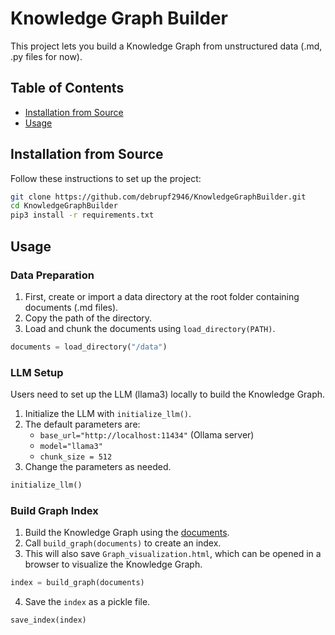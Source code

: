 # Knowledge Graph Builder

This project lets you build a Knowledge Graph from unstructured data (.md, .py files for now).

## Table of Contents

- [Installation from Source](#installation-from-source)
- [Usage](#usage)
  <!--- [Data Preparation](#data-preparation)-->
  <!--- [LLM Setup](#llm-setup)-->
  <!--- [Build Graph Index](#build-graph-index)-->

## Installation from Source

Follow these instructions to set up the project:

```bash
git clone https://github.com/debrupf2946/KnowledgeGraphBuilder.git
cd KnowledgeGraphBuilder
pip3 install -r requirements.txt
```

## Usage

### Data Preparation

1. First, create or import a data directory at the root folder containing documents (.md files).
2. Copy the path of the directory.
3. Load and chunk the documents using `load_directory(PATH)`.

```python
documents = load_directory("/data")
```

### LLM Setup

Users need to set up the LLM (llama3) locally to build the Knowledge Graph.

1. Initialize the LLM with `initialize_llm()`.
2. The default parameters are:  
    - `base_url="http://localhost:11434"` (Ollama server)
    - `model="llama3"`
    - `chunk_size = 512`
3. Change the parameters as needed.

```python
initialize_llm()
```

### Build Graph Index

1. Build the Knowledge Graph using the [documents](#data-preparation).
2. Call `build_graph(documents)` to create an index.
3. This will also save `Graph_visualization.html`, which can be opened in a browser to visualize the Knowledge Graph.

```python
index = build_graph(documents)
```

4. Save the `index` as a pickle file.

```python
save_index(index)
```

